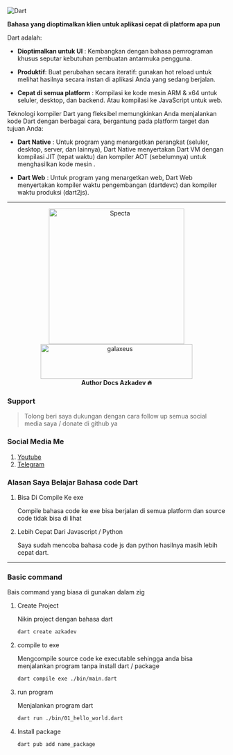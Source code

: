 ![Dart](https://dart.dev/assets/img/shared/dart/logo+text/horizontal/white.svg)

**Bahasa yang dioptimalkan klien untuk aplikasi cepat di platform apa pun**

Dart adalah:

- **Dioptimalkan untuk UI** : Kembangkan dengan bahasa pemrograman khusus seputar kebutuhan pembuatan antarmuka pengguna.

- **Produktif**: Buat perubahan secara iteratif: gunakan hot reload untuk melihat hasilnya secara instan di aplikasi Anda yang sedang berjalan.

- **Cepat di semua platform** : Kompilasi ke kode mesin ARM & x64 untuk seluler, desktop, dan backend. Atau kompilasi ke JavaScript untuk web.

Teknologi kompiler Dart yang fleksibel memungkinkan Anda menjalankan kode Dart dengan berbagai cara, bergantung pada platform target dan tujuan Anda:

- **Dart Native** : Untuk program yang menargetkan perangkat (seluler, desktop, server, dan lainnya), Dart Native menyertakan Dart VM dengan kompilasi JIT (tepat waktu) dan kompiler AOT (sebelumnya) untuk menghasilkan kode mesin .

- **Dart Web** : Untuk program yang menargetkan web, Dart Web menyertakan kompiler waktu pengembangan (dartdevc) dan kompiler waktu produksi (dart2js).
---

<p align="center">
    <a href="https://github.com/azkadev">
        <img src="https://telegra.ph/file/e90bdeab8390b8c0d9df2.png" alt="Specta"
            width="312"
            height="312">
    </a>
    <br>
    <a href="https://youtube.com/c/galaxeus">
        <img
            src="https://raw.githubusercontent.com/azkadev/azkadev/main/assets/images/powered_galaxeus.png"
            alt="galaxeus"
            width="350"
            height="80"
        >
    </a>
    <br>
    <b>Author Docs Azkadev 🔥</b>
    <br>
</p>
 

### Support
> Tolong beri saya dukungan dengan cara follow up semua social media saya / donate di github ya

### Social Media Me

1. [Youtube](https://youtube.com/@azkadev)
2. [Telegram](https://t.me/azkadev)

### Alasan Saya Belajar Bahasa code Dart
1. Bisa Di Compile Ke exe
   
    Compile bahasa code ke exe bisa berjalan di semua platform dan source code tidak bisa di lihat

2. Lebih Cepat Dari Javascript / Python
   
   Saya sudah mencoba bahasa code js dan python hasilnya masih lebih cepat dart.
---

### Basic command
Bais command yang biasa di gunakan dalam zig
1. Create Project
   
    Nikin project dengan bahasa dart

    ```bash
    dart create azkadev
    ```

2. compile to exe
   
    Mengcompile source code ke executable sehingga anda bisa menjalankan program tanpa install dart / package
    
    ```bash
    dart compile exe ./bin/main.dart
    ```

3. run program
   
    Menjalankan program dart

    ```bash
    dart run ./bin/01_hello_world.dart
    ```
4. Install package

    ```bash
    dart pub add name_package
    ```
    